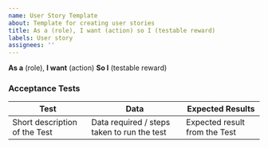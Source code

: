 ```yaml
---
name: User Story Template
about: Template for creating user stories
title: As a (role), I want (action) so I (testable reward)
labels: User story
assignees: ''
---
```


**As a** (role), 
**I want** (action) 
**So I** (testable reward)

### Acceptance Tests
|   Test	| Data  	|   Expected Results	|
|---	|---	|---	|
| Short description of the Test	|  Data required / steps taken to run the test	|  Expected result from the Test 
